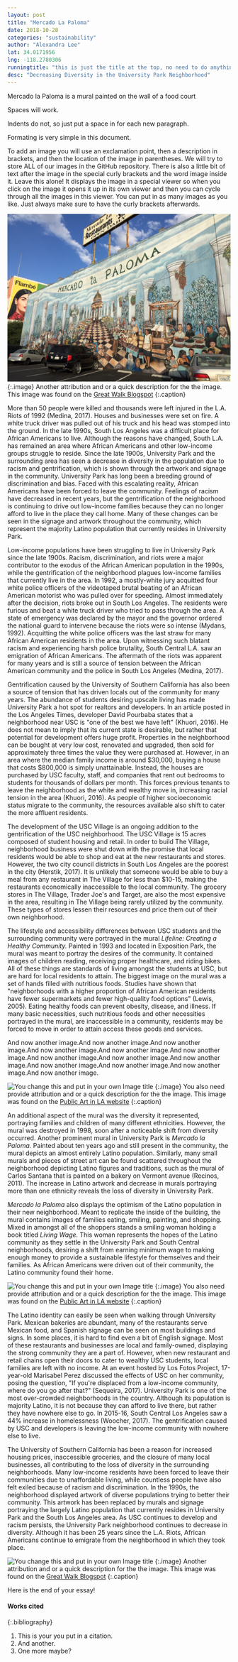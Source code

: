 ```yaml
---
layout: post
title: "Mercado La Paloma"
date: 2018-10-28
categories: "sustainability" 
author: "Alexandra Lee"
lat: 34.0171956
lng: -118.2780306
runningtitle: "this is just the title at the top, no need to do anything here"
desc: "Decreasing Diversity in the University Park Neighborhood"
---
```


Mercado la Paloma is a mural painted on the wall of a food court

Spaces will work.

Indents do not, so just put a space in for each new paragraph.

Formating is very simple in this document. 

To add an image you will use an exclamation point, then a description in brackets, and then the location of the image in parentheses. We will try to store ALL of our images in the GitHub repository.  There is also a little bit of text after the image in the special curly brackets and the word image inside it. Leave this alone! It displays the image in a special viewer so when you click on the image it opens it up in its own viewer and then you can cycle through all the images in this viewer. You can put in as many images as you like. Just always make sure to have the curly brackets afterwards.
   
   
![Lee_MarketMural](images/Lee_MarketMural.jpg)
   {:.image}
Another attribution and or a quick description for the the image. This image was found on the [Great Walk Blogspot](http://greatlawalk.blogspot.com/2016/11/)
   {:.caption} 

More than 50 people were killed and thousands were left injured in the L.A. Riots of 1992 (Medina, 2017). Houses and businesses were set on fire. A white truck driver was pulled out of his truck and his head was stomped into the ground. In the late 1990s, South Los Angeles was a difficult place for African Americans to live. Although the reasons have changed, South L.A. has remained an area where African Americans and other low-income groups struggle to reside. Since the late 1900s, University Park and the surrounding area has seen a decrease in diversity in the population due to racism and gentrification, which is shown through the artwork and signage in the community. University Park has long been a breeding ground of discrimination and bias. Faced with this escalating reality, African Americans have been forced to leave the community. Feelings of racism have decreased in recent years, but the gentrification of the neighborhood is continuing to drive out low-income families because they can no longer afford to live in the place they call home. Many of these changes can be seen in the signage and artwork throughout the community, which represent the majority Latino population that currently resides in University Park. 

Low-income populations have been struggling to live in University Park since the late 1900s. Racism, discrimination, and riots were a major contributor to the exodus of the African American population in the 1990s, while the gentrification of the neighborhood plagues low-income families that currently live in the area. In 1992, a mostly-white jury acquitted four white police officers of the videotaped brutal beating of an African American motorist who was pulled over for speeding. Almost immediately after the decision, riots broke out in South Los Angeles. The residents were furious and beat a white truck driver who tried to pass through the area. A state of emergency was declared by the mayor and the governor ordered the national guard to intervene because the riots were so intense (Mydans, 1992). Acquitting the white police officers was the last straw for many African American residents in the area. Upon witnessing such blatant racism and experiencing harsh police brutality, South Central L.A. saw an emigration of African Americans. The aftermath of the riots was apparent for many years and is still a source of tension between the African American community and the police in South Los Angeles (Medina, 2017). 

Gentrification caused by the University of Southern California has also been a source of tension that has driven locals out of the community for many years. The abundance of students desiring upscale living has made University Park a hot spot for realtors and developers. In an article posted in the Los Angeles Times, developer David Pourbaba states that a neighborhood near USC is "one of the best we have left" (Khuori, 2016). He does not mean to imply that its current state is desirable, but rather that potential for development offers huge profit. Properties in the neighborhood can be bought at very low cost, renovated and upgraded, then sold for approximately three times the value they were purchased at. However, in an area where the median family income is around $30,000, buying a house that costs $800,000 is simply unattainable. Instead, the houses are purchased by USC faculty, staff, and companies that rent out bedrooms to students for thousands of dollars per month. This forces previous tenants to leave the neighborhood as the white and wealthy move in, increasing racial tension in the area (Khuori, 2016). As people of higher socioeconomic status migrate to the community, the resources available also shift to cater the more affluent residents. 

The development of the USC Village is an ongoing addition to the gentrification of the USC neighborhood. The USC Village is 15 acres composed of student housing and retail. In order to build The Village, neighborhood business were shut down with the promise that local residents would be able to shop and eat at the new restaurants and stores. However, the two city council districts in South Los Angeles are the poorest in the city (Herstik, 2017). It is unlikely that someone would be able to buy a meal from any restaurant in The Village for less than $10-15, making the restaurants economically inaccessible to the local community. The grocery stores in The Village, Trader Joe's and Target, are also the most expensive in the area, resulting in The Village being rarely utilized by the community. These types of stores lessen their resources and price them out of their own neighborhood. 

The lifestyle and accessibility differences between USC students and the surrounding community were portrayed in the mural *Lifeline: Creating a Healthy Community.* Painted in 1993 and located in Exposition Park, the mural was meant to portray the desires of the community. It contained images of children reading, receiving proper healthcare, and riding bikes. All of these things are standards of living amongst the students at USC, but are hard for local residents to attain. The biggest image on the mural was a set of hands filled with nutritious foods. Studies have shown that "neighborhoods with a higher proportion of African American residents have fewer supermarkets and fewer high-quality food options" (Lewis, 2005). Eating healthy foods can prevent obesity, disease, and illness. If many basic necessities, such nutritious foods and other necessities portrayed in the mural, are inaccessible in a community, residents may be forced to move in order to attain access these goods and services. 

And now another image.And now another image.And now another image.And now another image.And now another image.And now another image.And now another image.And now another image.And now another image.And now another image.And now another image.And now another image.And now another image.

![You change this and put in your own Image title](images/example1.jpg)
   {:.image}
You also need provide attribution and or a quick description for the the image. This image was found on the [Public Art in LA website](http://www.publicartinla.com/LA_murals/Hollywood/cat_fairfax.html)
   {:.caption} 

An additional aspect of the mural was the diversity it represented, portraying families and children of many different ethnicities. However, the mural was destroyed in 1998, soon after a noticeable shift from diversity occurred. Another prominent mural in University Park is *Mercado la Paloma.* Painted about ten years ago and still present in the community, the mural depicts an almost entirely Latino population. Similarly, many small murals and pieces of street art can be found scattered throughout the neighborhood depicting Latino figures and traditions, such as the mural of Carlos Santana that is painted on a bakery on Vermont avenue (Recinos, 2011). The increase in Latino artwork and decrease in murals portraying more than one ethnicity reveals the loss of diversity in University Park.

*Mercado la Paloma* also displays the optimism of the Latino population in their new neighborhood. Meant to replicate the inside of the building, the mural contains images of families eating, smiling, painting, and shopping. Mixed in amongst all of the shoppers stands a smiling woman holding a book titled *Living Wage.* This woman represents the hopes of the Latino community as they settle in the University Park and South Central neighborhoods, desiring a shift from earning minimum wage to making enough money to provide a sustainable lifestyle for themselves and their families. As African Americans were driven out of their community, the Latino community found their home. 

![You change this and put in your own Image title](images/example1.jpg)
   {:.image}
You also need provide attribution and or a quick description for the the image. This image was found on the [Public Art in LA website](http://www.publicartinla.com/LA_murals/Hollywood/cat_fairfax.html)
   {:.caption} 
   
   The Latino identity can easily be seen when walking through University Park. Mexican bakeries are abundant, many of the restaurants serve Mexican food, and Spanish signage can be seen on most buildings and signs. In some places, it is hard to find even a bit of English signage. Most of these restaurants and businesses are local and family-owned, displaying the strong community they are a part of.  However, when new restaurant and retail chains open their doors to cater to wealthy USC students, local families are left with no income. At an event hosted by Los Fotos Project, 17-year-old Marisabel Perez discussed the effects of USC on her community, posing the question, "If you're displaced from a low-income community, where do you go after that?" (Sequeira, 2017). University Park is one of the most over-crowded neighborhoods in the country. Although its population is majority Latino, it is not because they can afford to live there, but rather they have nowhere else to go. In 2015-16, South Central Los Angeles saw a 44% increase in homelessness (Woocher, 2017). The gentrification caused by USC and developers is leaving the low-income community with nowhere else to live. 	

The University of Southern California has been a reason for increased housing prices, inaccessible groceries, and the closure of many local businesses, all contributing to the loss of diversity in the surrounding neighborhoods. Many low-income residents have been forced to leave their communities due to unaffordable living, while countless people have also felt exiled because of racism and discrimination. In the 1990s, the neighborhood displayed artwork of diverse populations trying to better their community. This artwork has been replaced by murals and signage portraying the largely Latino population that currently resides in University Park and the South Los Angeles area. As USC continues to develop and racism persists, the University Park neighborhood continues to decrease in diversity. Although it has been 25 years since the L.A. Riots, African Americans continue to emigrate from the neighborhood in which they took place. 
   
![You change this and put in your own Image title](images/example2.jpg)
   {:.image}
Another attribution and or a quick description for the the image. This image was found on the [Great Walk Blogspot](http://greatlawalk.blogspot.com/2016/11/)
   {:.caption} 

Here is the end of your essay!

#### Works cited

{:.bibliography} 
1. This is your you put in a citation.
2. And another.
3. One more maybe?
